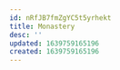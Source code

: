 ```yaml
---
id: nRfJB7fmZgYC5t5yrhekt
title: Monastery
desc: ''
updated: 1639759165196
created: 1639759165196
---
```


